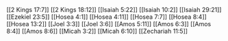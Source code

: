 [[2 Kings 17:7]]
[[2 Kings 18:12]]
[[Isaiah 5:22]]
[[Isaiah 10:2]]
[[Isaiah 29:21]]
[[Ezekiel 23:5]]
[[Hosea 4:1]]
[[Hosea 4:11]]
[[Hosea 7:7]]
[[Hosea 8:4]]
[[Hosea 13:2]]
[[Joel 3:3]]
[[Joel 3:6]]
[[Amos 5:11]]
[[Amos 6:3]]
[[Amos 8:4]]
[[Amos 8:6]]
[[Micah 3:2]]
[[Micah 6:10]]
[[Zechariah 11:5]]

